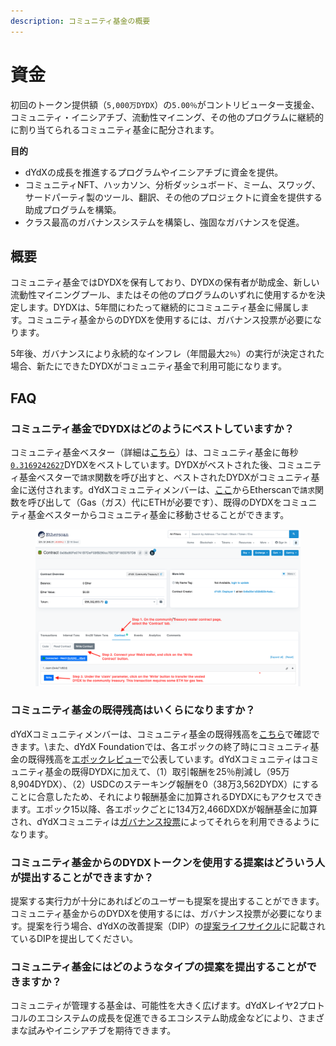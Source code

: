 ```yaml
---
description: コミュニティ基金の概要
---
```


# 資金

初回のトークン提供額（`5,000万DYDX`）の`5.00％`がコントリビューター支援金、コミュニティ・イニシアチブ、流動性マイニング、その他のプログラムに継続的に割り当てられるコミュニティ基金に配分されます。

**目的**

* dYdXの成長を推進するプログラムやイニシアチブに資金を提供。
* コミュニティNFT、ハッカソン、分析ダッシュボード、ミーム、スワッグ、サードパーティ製のツール、翻訳、その他のプロジェクトに資金を提供する助成プログラムを構築。
* クラス最高のガバナンスシステムを構築し、強固なガバナンスを促進。

## 概要

コミュニティ基金ではDYDXを保有しており、DYDXの保有者が助成金、新しい流動性マイニングプール、またはその他のプログラムのいずれに使用するかを決定します。DYDXは、5年間にわたって継続的にコミュニティ基金に帰属します。コミュニティ基金からのDYDXを使用するには、ガバナンス投票が必要になります。

5年後、ガバナンスにより永続的なインフレ（年間最大`2％`）の実行が決定された場合、新たにできたDYDXがコミュニティ基金で利用可能になります。

## FAQ

### コミュニティ基金でDYDXはどのようにベストしていますか？

コミュニティ基金ベスター（詳細は[こちら](https://docs.dydx.community/dydx-governance/resources/technical-overview#governance-architecture-overview)）は、コミュニティ基金に毎秒[`0.3169242627`](tel:03169242627)DYDXをベストしています。DYDXがベストされた後、コミュニティ基金ベスターで`請求`関数を呼び出すと、ベストされたDYDXがコミュニティ基金に送付されます。dYdXコミュニティメンバーは、[ここ](https://etherscan.io/address/0x08a90Fe0741B7DeF03fB290cc7B273F1855767D8#writeContract)からEtherscanで`請求`関数を呼び出して（Gas（ガス）代にETHが必要です）、既得のDYDXをコミュニティ基金ベスターからコミュニティ基金に移動させることができます。

<figure><img src="../.gitbook/assets/claim-function-CT-vester.png" alt=""><figcaption></figcaption></figure>

### コミュニティ基金の既得残高はいくらになりますか？

dYdXコミュニティメンバーは、コミュニティ基金の既得残高を[こちら](https://dydx.shippooor.xyz/)で確認できます。\\また、dYdX Foundationでは、各エポックの終了時にコミュニティ基金の既得残高を[エポックレビュー](https://dydx.foundation/blog)で公表しています。dYdXコミュニティはコミュニティ基金の既得DYDXに加えて、（1）取引報酬を25％削減し（95万8,904DYDX）、（2）USDCのステーキング報酬を0（38万3,562DYDX）にすることに合意したため、それにより報酬基金に加算されるDYDXにもアクセスできます。エポック15以降、各エポックごとに134万2,466DXDXが報酬基金に加算され、dYdXコミュニティは[ガバナンス投票](https://docs.dydx.community/dydx-governance/voting-and-governance/governance-parameters)によってそれらを利用できるようになります。

### コミュニティ基金からのDYDXトークンを使用する提案はどういう人が提出することができますか？

提案する実行力が十分にあればどのユーザーも提案を提出することができます。コミュニティ基金からのDYDXを使用するには、ガバナンス投票が必要になります。提案を行う場合、dYdXの改善提案（DIP）の[提案ライフサイクル](../voting-and-governance/dip-proposal-lifecycle.md)に記載されているDIPを提出してください。

### コミュニティ基金にはどのようなタイプの提案を提出することができますか？

コミュニティが管理する基金は、可能性を大きく広げます。dYdXレイヤ2プロトコルのエコシステムの成長を促進できるエコシステム助成金などにより、さまざまな試みやイニシアチブを期待できます。

